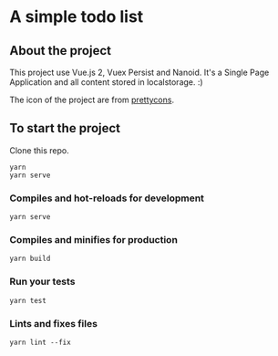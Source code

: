 # A simple todo list

## About the project

This project use Vue.js 2, Vuex Persist and Nanoid. It's a Single Page Application and all content stored in localstorage. :)

The icon of the project are from [prettycons](https://www.flaticon.com/authors/prettycons).


## To start the project

Clone this repo.

```
yarn
yarn serve
```

### Compiles and hot-reloads for development
```
yarn serve
```

### Compiles and minifies for production
```
yarn build
```

### Run your tests
```
yarn test
```

### Lints and fixes files
```
yarn lint --fix
```

